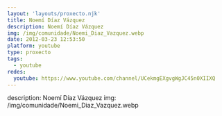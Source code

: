 ```yaml
---
layout: 'layouts/proxecto.njk'
title: Noemí Díaz Vázquez
description: Noemí Díaz Vázquez
img: /img/comunidade/Noemi_Diaz_Vazquez.webp
date: 2012-03-23 12:53:50
platform: youtube
type: proxecto
tags:
  - youtube
redes:
  youtube: https://www.youtube.com/channel/UCekmgEXgvgWgJC45n0XIIXQ
---
```

description: Noemí Díaz Vázquez
img: /img/comunidade/Noemi_Diaz_Vazquez.webp
